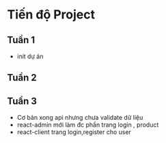 # Tiến độ Project

## Tuần 1

- init dự án

## Tuần 2

## Tuần 3

- Cơ bản xong api nhưng chưa validate dữ liệu
- react-admin mới làm đc phần trang login , product
- react-client trang login,register cho user
